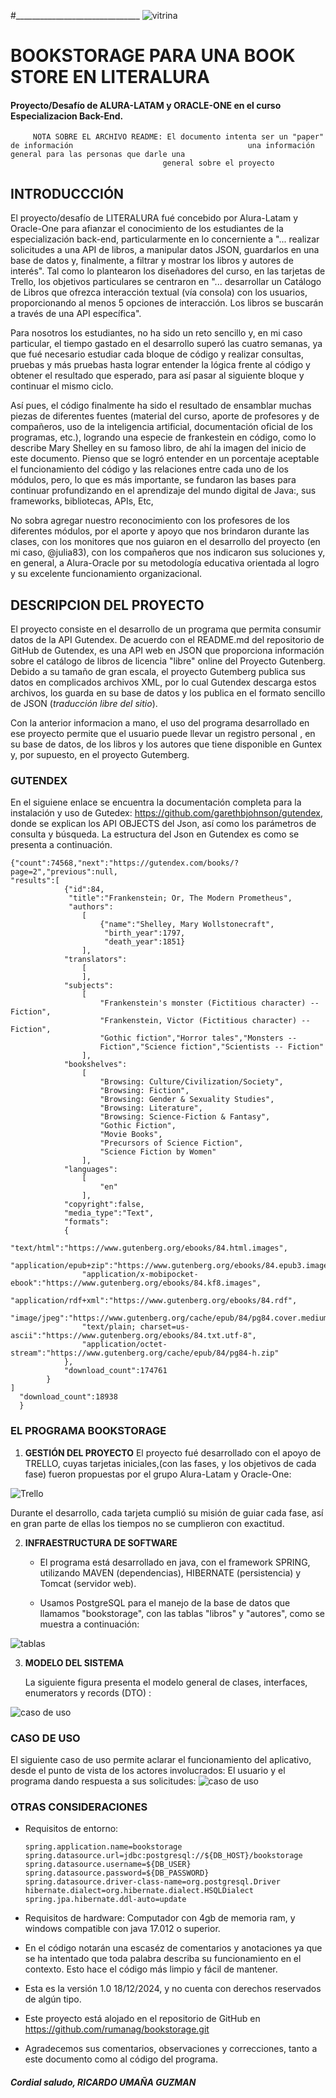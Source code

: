 
#_______________________________
![vitrina](/Tools/Images/frankestein1.png) 

# BOOKSTORAGE PARA  UNA BOOK STORE   EN  LITERALURA
#### Proyecto/Desafío de ALURA-LATAM y ORACLE-ONE en el curso Especializacion Back-End.
         NOTA SOBRE EL ARCHIVO README: El documento intenta ser un "paper" de información                                       una información general para las personas que darle una
                                      general sobre el proyecto

## INTRODUCCCIÓN

El proyecto/desafío de LITERALURA fué concebido por Alura-Latam y Oracle-One para afianzar 
el conocimiento de los estudiantes de la especialización back-end, particularmente
en lo concerniente a "... realizar solicitudes a una API de libros, a manipular datos JSON, 
guardarlos en una base de datos y, finalmente, a filtrar y mostrar los libros y autores 
de interés".  Tal como lo plantearon los diseñadores del curso, en las tarjetas de Trello,
los objetivos particulares se centraron en  "... desarrollar un Catálogo de Libros que ofrezca 
interacción textual (vía consola) con los usuarios, proporcionando al menos 5 opciones 
de interacción. Los libros se buscarán a través de una API específica". 

Para nosotros los estudiantes, no ha sido un reto sencillo y, en mi caso particular, el 
tiempo gastado en el desarrollo superó las cuatro semanas, ya que fué necesario estudiar cada
bloque de código y realizar consultas,  pruebas y más pruebas hasta lograr entender la lógica
frente al código y obtener el resultado que esperado, para así pasar al siguiente bloque
y continuar el mismo ciclo. 

Así pues, el código finalmente ha sido el resultado de ensamblar muchas piezas de 
diferentes fuentes (material del curso, aporte de profesores y de compañeros, uso de la 
inteligencia artificial, documentación oficial de los programas, etc.), logrando una especie de
frankestein en código, como lo describe Mary Shelley en su famoso libro, de ahí la imagen del
inicio de este documento.
Pienso que se logró entender en un porcentaje aceptable el funcionamiento del código y las 
relaciones entre cada uno de los módulos, pero, lo que es más importante, se fundaron las
bases para continuar profundizando en el aprendizaje del mundo digital de  Java:,  sus 
frameworks, bibliotecas, APIs, Etc,

No sobra agregar nuestro reconocimiento con los profesores de los diferentes módulos, por el
aporte y apoyo que nos brindaron durante las clases, con los monitores  que nos 
guiaron en el desarrollo del proyecto (en mi caso, @julia83), con los compañeros que nos 
indicaron sus soluciones y, en general, a Alura-Oracle por su metodología educativa orientada
al logro y su excelente funcionamiento organizacional.

    

## DESCRIPCION  DEL PROYECTO

   El proyecto consiste en el desarrollo de un programa que permita consumir datos de 
   la API Gutendex. De acuerdo con el README.md del repositorio de GitHub de Gutendex, es una 
   API web en JSON que proporciona información sobre el catálogo de libros de licencia "libre"
   online del Proyecto Gutenberg. 
   Debido a su tamaño de gran escala, el proyecto Gutemberg  publica sus datos en complicados
   archivos XML, por lo cual Gutendex descarga estos archivos, los guarda en su base de datos y
   los publica en el formato sencillo de JSON (*traducción libre del sitio*).
   
   Con la anterior informacion a mano, el uso del programa desarrollado en ese proyecto 
   permite que el usuario  puede llevar un registro personal , en su base de datos, de los 
   libros y los autores que tiene disponible en Guntex y, por supuesto, en el proyecto Gutemberg.
   
### GUTENDEX
    
   En el siguiene enlace se encuentra la documentación completa para la instalación y uso 
   de Gutedex: https://github.com/garethbjohnson/gutendex, donde se explican los API OBJECTS
   del Json, así como los parámetros de consulta y búsqueda. 
   La estructura del Json en Gutendex es como se presenta a continuación.

    {"count":74568,"next":"https://gutendex.com/books/?page=2","previous":null,
	"results":[
				{"id":84,
				 "title":"Frankenstein; Or, The Modern Prometheus",
				 "authors":
					[
						{"name":"Shelley, Mary Wollstonecraft",
						 "birth_year":1797,
						 "death_year":1851}
					],
				"translators":
					[
					],
				"subjects":
					[
						"Frankenstein's monster (Fictitious character) -- Fiction",
						"Frankenstein, Victor (Fictitious character) -- Fiction",
						"Gothic fiction","Horror tales","Monsters -- 
						Fiction","Science fiction","Scientists -- Fiction"
					],
				"bookshelves":
					[
						"Browsing: Culture/Civilization/Society",
						"Browsing: Fiction",
						"Browsing: Gender & Sexuality Studies",
						"Browsing: Literature",
						"Browsing: Science-Fiction & Fantasy",
						"Gothic Fiction",
						"Movie Books",
						"Precursors of Science Fiction",
						"Science Fiction by Women"
					],
				"languages":
					[
						"en"
					],
				"copyright":false,
				"media_type":"Text",
				"formats":
				{
					"text/html":"https://www.gutenberg.org/ebooks/84.html.images",
					"application/epub+zip":"https://www.gutenberg.org/ebooks/84.epub3.images",
					"application/x-mobipocket-ebook":"https://www.gutenberg.org/ebooks/84.kf8.images",
					"application/rdf+xml":"https://www.gutenberg.org/ebooks/84.rdf",
					"image/jpeg":"https://www.gutenberg.org/cache/epub/84/pg84.cover.medium.jpg",
					"text/plain; charset=us-ascii":"https://www.gutenberg.org/ebooks/84.txt.utf-8",
					"application/octet-stream":"https://www.gutenberg.org/cache/epub/84/pg84-h.zip"
				},
				"download_count":174761
			}
	]
      "download_count":18938
      }

### EL PROGRAMA BOOKSTORAGE

1. **GESTIÓN DEL PROYECTO**
   El proyecto fué desarrollado con el apoyo de TRELLO, cuyas tarjetas iniciales,(con las fases, y los objetivos
   de cada fase) fueron propuestas por el grupo  Alura-Latam y Oracle-One:

![Trello](/Tools/Images/trello.png)

   Durante el desarrollo, cada tarjeta cumplió su misión de guiar cada fase, así en gran parte de ellas los tiempos
   no se cumplieron con exactitud.

2. **INFRAESTRUCTURA DE SOFTWARE**

   - El programa está desarrollado en java, con el framework SPRING,  utilizando MAVEN (dependencias),
     HIBERNATE (persistencia) y Tomcat (servidor web).
   
   - Usamos PostgreSQL para el manejo de la base de datos que llamamos  "bookstorage", con las tablas
     "libros" y "autores", como se muestra a continuación:

![tablas](/Tools/Images/tablasRelacion.png)

3. **MODELO DEL SISTEMA**

   La siguiente figura presenta el modelo general de clases, interfaces, enumerators y records (DTO) :


![caso de uso ](/Tools/Images/modelo.png)
 

### CASO DE USO
   El siguiente caso de uso permite aclarar el funcionamiento del aplicativo, desde el punto de vista
   de los actores involucrados: El usuario  y el programa dando respuesta a sus solicitudes:
![caso de uso ](/Tools/Images/casoDeUso.png)

### OTRAS CONSIDERACIONES
   - Requisitos de entorno:

         spring.application.name=bookstorage
         spring.datasource.url=jdbc:postgresql://${DB_HOST}/bookstorage
         spring.datasource.username=${DB_USER}
         spring.datasource.password=${DB_PASSWORD}
         spring.datasource.driver-class-name=org.postgresql.Driver
         hibernate.dialect=org.hibernate.dialect.HSQLDialect
         spring.jpa.hibernate.ddl-auto=update

   - Requisitos de hardware: Computador con 4gb de memoria ram, y windows compatible con 
     java 17.012 o superior.
   -  En el código notarán una escaséz de comentarios y  anotaciones ya que se ha intentado que toda 
      palabra describa su funcionamiento en el contexto. Esto hace el código más limpio y fácil de 
      mantener.
   -  Esta es la versión 1.0 18/12/2024, y  no cuenta con derechos reservados de algún tipo.
   -  Este proyecto está alojado en el repositorio de GitHub en
      https://github.com/rumanag/bookstorage.git
   - Agradecemos sus comentarios,  observaciones y correcciones, tanto a este documento como al código del
     programa.
     
##### Cordial saludo, RICARDO UMAÑA GUZMAN






    
